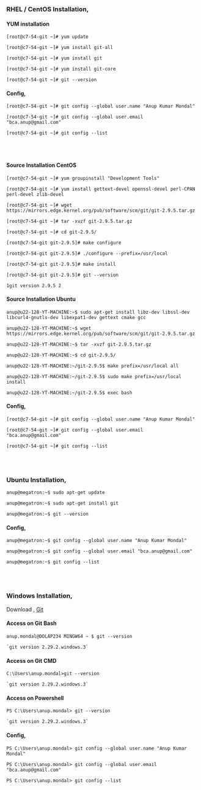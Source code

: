 ### RHEL / CentOS Installation,

#### YUM installation

`[root@c7-54-git ~]# yum update`

`[root@c7-54-git ~]# yum install git-all`

`[root@c7-54-git ~]# yum install git`

`[root@c7-54-git ~]# yum install git-core`

`[root@c7-54-git ~]# git --version`

#### Config,

`[root@c7-54-git ~]# git config --global user.name "Anup Kumar Mondal"`  

`[root@c7-54-git ~]# git config --global user.email "bca.anup@gmail.com"`  

`[root@c7-54-git ~]# git config --list`

<br>
<br>

#### Source Installation CentOS

`[root@c7-54-git ~]# yum groupinstall "Development Tools"`

`[root@c7-54-git ~]# yum install gettext-devel openssl-devel perl-CPAN perl-devel zlib-devel`

`[root@c7-54-git ~]# wget https://mirrors.edge.kernel.org/pub/software/scm/git/git-2.9.5.tar.gz`

`[root@c7-54-git ~]# tar -xvzf git-2.9.5.tar.gz`

`[root@c7-54-git ~]# cd git-2.9.5/`

`[root@c7-54-git git-2.9.5]# make configure`

`[root@c7-54-git git-2.9.5]# ./configure --prefix=/usr/local`

`[root@c7-54-git git-2.9.5]# make install`

`[root@c7-54-git git-2.9.5]# git --version`

`1git version 2.9.5 2`


#### Source Installation Ubuntu

`anup@u22-128-YT-MACHINE:~$ sudo apt-get install libz-dev libssl-dev libcurl4-gnutls-dev libexpat1-dev gettext cmake gcc`

`anup@u22-128-YT-MACHINE:~$ wget https://mirrors.edge.kernel.org/pub/software/scm/git/git-2.9.5.tar.gz`

`anup@u22-128-YT-MACHINE:~$ tar -xvzf git-2.9.5.tar.gz `

`anup@u22-128-YT-MACHINE:~$ cd git-2.9.5/`

`anup@u22-128-YT-MACHINE:~/git-2.9.5$ make prefix=/usr/local all`

`anup@u22-128-YT-MACHINE:~/git-2.9.5$ sudo make prefix=/usr/local install`

`anup@u22-128-YT-MACHINE:~/git-2.9.5$ exec bash`


#### Config,

`[root@c7-54-git ~]# git config --global user.name "Anup Kumar Mondal"`  

`[root@c7-54-git ~]# git config --global user.email "bca.anup@gmail.com"`  

`[root@c7-54-git ~]# git config --list`

<br>
<br>

### Ubuntu Installation,

`anup@megatron:~$ sudo apt-get update`

`anup@megatron:~$ sudo apt-get install git`

`anup@megatron:~$ git --version`

#### Config,

`anup@megatron:~$ git config --global user.name "Anup Kumar Mondal"`  

`anup@megatron:~$ git config --global user.email "bca.anup@gmail.com"`  

`anup@megatron:~$ git config --list`

<br>
<br>


### Windows Installation,

Download , [Git](https://git-scm.com/)

#### Access on Git Bash

`anup.mondal@DOLAP234 MINGW64 ~ $ git --version`

    `git version 2.29.2.windows.3`

#### Access on Git CMD

`C:\Users\anup.mondal>git --version`

    `git version 2.29.2.windows.3`

#### Access on Powershell

`PS C:\Users\anup.mondal> git --version`

    `git version 2.29.2.windows.3`

#### Config,

`PS C:\Users\anup.mondal> git config --global user.name "Anup Kumar Mondal"`  

`PS C:\Users\anup.mondal> git config --global user.email "bca.anup@gmail.com"`  

`PS C:\Users\anup.mondal> git config --list`

